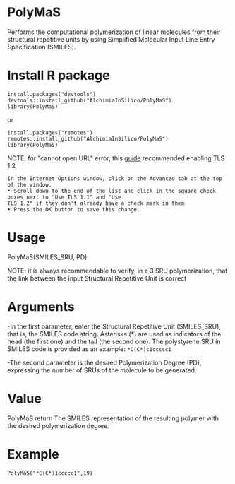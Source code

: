 # PolyMaS
Performs the computational polymerization of linear molecules from their structural repetitive units by using Simplified Molecular Input Line Entry Specification (SMILES).

# Install R package

```
install.packages("devtools")
devtools::install_github("AlchimiaInSilico/PolyMaS")
library(PolyMaS)
```

or 

```
install.packages("remotes")
remotes::install_github("AlchimiaInSilico/PolyMaS")
library(PolyMaS)
```

NOTE: for "cannot open URL" error, this [guide](https://www.fnbky.com/TLS1_2TroubleShootingGuide.pdf) recommended enabling TLS 1.2

```
In the Internet Options window, click on the Advanced tab at the top of the window.
• Scroll down to the end of the list and click in the square check boxes next to "Use TLS 1.1" and "Use
TLS 1.2" if they don't already have a check mark in them. 
• Press the OK button to save this change.
```

# Usage
PolyMaS(SMILES_SRU, PD)

NOTE: it is always recommendable to verify, in a 3 SRU polymerization, that the link between the input Structural Repetitive Unit is correct

# Arguments
-In the first parameter, enter the Structural Repetitive Unit (SMILES_SRU), that is, the SMILES code string. Asterisks (*) are used as indicators of the head (the first one) and the tail (the second one). The polystyrene SRU in SMILES code is provided as an example:
``` *C(C*)c1ccccc1 ```

-The second parameter is the desired Polymerization Degree (PD), expressing the number of SRUs of the molecule to be generated. 

# Value
PolyMaS return The SMILES representation of the resulting polymer with the desired polymerization degree.

# Example
``` PolyMaS("*C(C*)1ccccc1",19) ```
